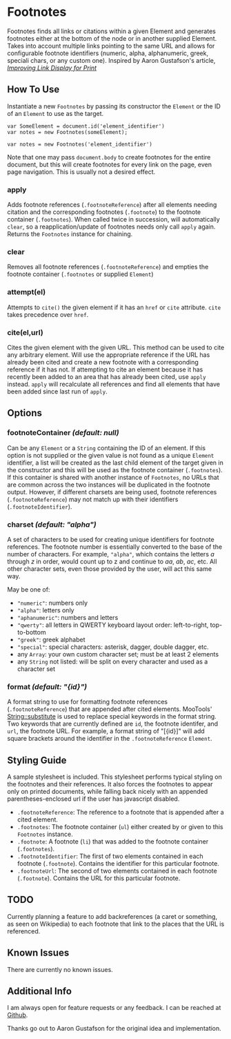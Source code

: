 Footnotes
=========

Footnotes finds all links or citations within a given Element and generates footnotes either at the bottom of the node or in another supplied Element. Takes into account multiple links pointing to the same URL and allows for configurable footnote identifiers (numeric, alpha, alphanumeric, greek, speciali chars, or any custom one). Inspired by Aaron Gustafson's article, [*Improving Link Display for Print*](http://www.alistapart.com/articles/improvingprint)


How To Use
----------

Instantiate a new `Footnotes` by passing its constructor the `Element` or the ID of an `Element` to use as the target.

	var SomeElement = document.id('element_identifier')
	var notes = new Footnotes(someElement);

	var notes = new Footnotes('element_identifier')

Note that one may pass `document.body` to create footnotes for the entire document, but this will create footnotes for every link on the page, even page navigation. This is usually not a desired effect.

### apply
Adds footnote references (`.footnoteReference`) after all elements needing citation and the corresponding footnotes (`.footnote`) to the footnote container (`.footnotes`). When called twice in succession, will automatically `clear`, so a reapplication/update of footnotes needs only call `apply` again. Returns the `Footnotes` instance for chaining.

### clear
Removes all footnote references (`.footnoteReference`) and empties the footnote container (`.footnotes` or supplied `Element`)

### attempt(el)
Attempts to `cite()` the given element if it has an `href` or `cite` attribute. `cite` takes precedence over `href`.

### cite(el,url)
Cites the given element with the given URL. This method can be used to cite any arbitrary element. Will use the appropriate reference if the URL has already been cited and create a new footnote with a corresponding reference if it has not. If attempting to cite an element because it has recently been added to an area that has already been cited, use `apply` instead. `apply` will recalculate all references and find all elements that have been added since last run of `apply`.

Options
-------

### footnoteContainer *(default: null)*
Can be any `Element` or a `String` containing the ID of an element. If this option is not supplied or the given value is not found as a unique `Element` identifier, a list will be created as the last child element of the target given in the constructor and this will be used as the footnote container (`.footnotes`). If this container is shared with another instance of `Footnotes`, no URLs that are common across the two instances will be duplicated in the footnote output. However, if different charsets are being used, footnote references (`.footnoteReference`) may not match up with their identifiers (`.footnoteIdentifier`).

### charset *(default: "alpha")*
A set of characters to be used for creating unique identifiers for footnote references. The footnote number is essentially converted to the base of the number of characters. For example, `"alpha"`, which contains the letters *a* through *z* in order, would count up to z and continue to *aa*, *ab*, *ac*, etc. All other character sets, even those provided by the user, will act this same way. 

May be one of:
- `"numeric"`: numbers only
- `"alpha"`: letters only
- `"aphanumeric"`: numbers and letters
- `"qwerty"`: all letters in QWERTY keyboard layout order: left-to-right, top-to-bottom
- `"greek"`: greek alphabet
- `"special"`: special characters: asterisk, dagger, double dagger, etc.
- any `Array`: your own custom character set; must be at least 2 elements
- any `String` not listed: will be split on every character and used as a character set

### format *(default: "{id}")*
A format string to use for formatting footnote references (`.footnoteReference`) that are appended after cited elements. MooTools' [String::substitute](http://mootools.net/docs/core/Native/String#String:substitute) is used to replace special keywords in the format string. Two keywords that are currently defined are `id`, the footnote identifer, and `url`, the footnote URL. For example, a format string of "[{id}]" will add square brackets around the identifier in the `.footnoteReference` `Element`.

Styling Guide
-------------

A sample stylesheet is included. This stylesheet performs typical styling on the footnotes and their references. It also forces the footnotes to appear only on printed documents, while falling back nicely with an appended parentheses-enclosed url if the user has javascript disabled. 

- `.footnoteReference`: The reference to a footnote that is appended after a cited element.
- `.footnotes`: The footnote container (`ul`) either created by or given to this `Footnotes` instance.
- `.footnote`: A footnote (`li`) that was added to the footnote container (`.footnotes`).
- `.footnoteIdentifier`: The first of two elements contained in each footnote (`.footnote`). Contains the identifier for this particular footnote.
- `.footnoteUrl`: The second of two elements contained in each footnote (`.footnote`). Contains the URL for this particular footnote.

TODO
----

Currently planning a feature to add backreferences (a caret or something, as seen on Wikipedia) to each footnote that link to the places that the URL is referenced.

Known Issues
------------

There are currently no known issues.

Additional Info
---------------

I am always open for feature requests or any feedback.
I can be reached at [Github](http://github.com/michaelficarra).

Thanks go out to Aaron Gustafson for the original idea and implementation.

